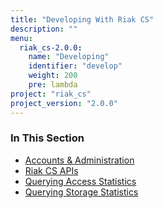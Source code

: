 ```yaml
---
title: "Developing With Riak CS"
description: ""
menu:
  riak_cs-2.0.0:
    name: "Developing"
    identifier: "develop"
    weight: 200
    pre: lambda
project: "riak_cs"
project_version: "2.0.0"
---
```


### In This Section

- [Accounts & Administration](../references/appendices/http-admin/)
- [Riak CS APIs](../references/apis)
- [Querying Access Statistics](../cookbooks/querying-access-statistics/)
- [Querying Storage Statistics](../cookbooks/querying-storage-statistics/)

